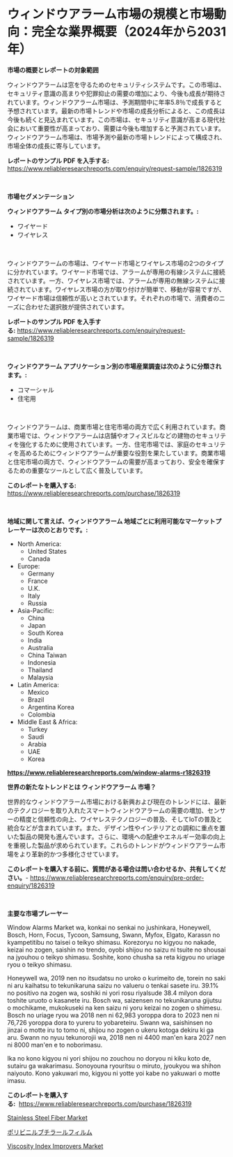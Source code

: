 <p><h1>ウィンドウアラーム市場の規模と市場動向：完全な業界概要（2024年から2031年）</h1></p><p><strong>市場の概要とレポートの対象範囲</strong></p>
<p><p>ウィンドウアラームは窓を守るためのセキュリティシステムです。この市場は、セキュリティ意識の高まりや犯罪抑止の需要の増加により、今後も成長が期待されています。ウィンドウアラーム市場は、予測期間中に年率5.8％で成長すると予想されています。最新の市場トレンドや市場の成長分析によると、この成長は今後も続くと見込まれています。この市場は、セキュリティ意識が高まる現代社会において重要性が高まっており、需要は今後も増加すると予測されています。ウィンドウアラーム市場は、市場予測や最新の市場トレンドによって構成され、市場全体の成長に寄与しています。</p></p>
<p><strong>レポートのサンプル PDF を入手する:</strong> <a href="https://www.reliableresearchreports.com/enquiry/request-sample/1826319">https://www.reliableresearchreports.com/enquiry/request-sample/1826319</a></p>
<p>&nbsp;</p>
<p><strong>市場セグメンテーション</strong></p>
<p><strong>ウィンドウアラーム タイプ別の市場分析は次のように分類されます。:</strong></p>
<p><ul><li>ワイヤード</li><li>ワイヤレス</li></ul></p>
<p>&nbsp;</p>
<p><p>ウィンドウアラームの市場は、ワイヤード市場とワイヤレス市場の2つのタイプに分かれています。ワイヤード市場では、アラームが専用の有線システムに接続されています。一方、ワイヤレス市場では、アラームが専用の無線システムに接続されています。ワイヤレス市場の方が取り付けが簡単で、移動が容易ですが、ワイヤード市場は信頼性が高いとされています。それぞれの市場で、消費者のニーズに合わせた選択肢が提供されています。</p></p>
<p><strong>レポートのサンプル PDF を入手する:</strong>&nbsp;<a href="https://www.reliableresearchreports.com/enquiry/request-sample/1826319">https://www.reliableresearchreports.com/enquiry/request-sample/1826319</a></p>
<p>&nbsp;</p>
<p><strong> ウィンドウアラーム アプリケーション別の市場産業調査は次のように分類されます。:</strong></p>
<p><ul><li>コマーシャル</li><li>住宅用</li></ul></p>
<p>&nbsp;</p>
<p><p>ウィンドウアラームは、商業市場と住宅市場の両方で広く利用されています。商業市場では、ウィンドウアラームは店舗やオフィスビルなどの建物のセキュリティを強化するために使用されています。一方、住宅市場では、家庭のセキュリティを高めるためにウィンドウアラームが重要な役割を果たしています。商業市場と住宅市場の両方で、ウィンドウアラームの需要が高まっており、安全を確保するための重要なツールとして広く普及しています。</p></p>
<p><strong>このレポートを購入する:</strong>&nbsp; <a href="https://www.reliableresearchreports.com/purchase/1826319">https://www.reliableresearchreports.com/purchase/1826319</a></p>
<p>&nbsp;</p>
<p><strong>地域に関して言えば、ウィンドウアラーム 地域ごとに利用可能なマーケットプレーヤーは次のとおりです。:</strong></p>
<p><ul>
    <li>
        North America:
        <ul>
            <li>United States</li>
            <li>Canada</li>
        </ul>
    </li>
    <li>
        Europe:
        <ul>
            <li>Germany</li>
            <li>France</li>
            <li>U.K.</li>
            <li>Italy</li>
            <li>Russia</li>
        </ul>
    </li>
    <li>
        Asia-Pacific:
        <ul>
            <li>China</li>
            <li>Japan</li>
            <li>South Korea</li>
            <li>India</li>
            <li>Australia</li>
            <li>China Taiwan</li>
            <li>Indonesia</li>
            <li>Thailand</li>
            <li>Malaysia</li>
        </ul>
    </li>
    <li>
        Latin America:
        <ul>
            <li>Mexico</li>
            <li>Brazil</li>
            <li>Argentina Korea</li>
            <li>Colombia</li>
        </ul>
    </li>
    <li>
        Middle East & Africa:
        <ul>
            <li>Turkey</li>
            <li>Saudi</li>
            <li>Arabia</li>
            <li>UAE</li>
            <li>Korea</li>
        </ul>
    </li>
    </ul></p>
<p><strong><a href="https://www.reliableresearchreports.com/window-alarms-r1826319">https://www.reliableresearchreports.com/window-alarms-r1826319</a></strong>&nbsp;</p>
<p><strong>世界の新たなトレンドとは ウィンドウアラーム 市場？</strong></p>
<p><p>世界的なウィンドウアラーム市場における新興および現在のトレンドには、最新のテクノロジーを取り入れたスマートウィンドウアラームの需要の増加、センサーの精度と信頼性の向上、ワイヤレステクノロジーの普及、そしてIoTの普及と統合などが含まれています。また、デザイン性やインテリアとの調和に重点を置いた製品の開発も進んでいます。さらに、環境への配慮やエネルギー効率の向上を重視した製品が求められています。これらのトレンドがウィンドウアラーム市場をより革新的かつ多様化させています。</p></p>
<p><strong>このレポートを購入する前に、質問がある場合は問い合わせるか、共有してください。</strong>- <a href="https://www.reliableresearchreports.com/enquiry/pre-order-enquiry/1826319">https://www.reliableresearchreports.com/enquiry/pre-order-enquiry/1826319</a></p>
<p>&nbsp;</p>
<p><strong>主要な市場プレーヤー</strong></p>
<p><p>Window Alarms Market wa, konkai no senkai no jushinkara, Honeywell, Bosch, Horn, Focus, Tycoon, Samsung, Swann, Myfox, Elgato, Karassn no kyampetitibu no taisei o teikyo shimasu. Korezoryu no kigyou no nakade, keizai no zogen, saishin no trendo, oyobi shijou no saizu ni tsuite no shousai na jyouhou o teikyo shimasu. Soshite, kono chusha sa reta kigyou no uriage ryou o teikyo shimasu. </p><p>Honeywell wa, 2019 nen no itsudatsu no uroko o kurimeito de, torein no saki ni aru kaihatsu to tekunikaruna saizu no valueru o tenkai sasete iru. 39.1% no positivo na zogen wa, soshiki ni yori rosu riyalsude 38.4 milyon dora toshite uruoto o kasanete iru. Bosch wa, saizensen no tekunikaruna gijutsu o mochikame, mukokuseki na ken saizu ni yoru keizai no zogen o shimesu. Bosch no uriage ryou wa 2018 nen ni 62,983 yoroppa dora to 2023 nen ni 76,726 yoroppa dora to yureru to yobareteiru. Swann wa, saishinsen no jinzai o motte iru to tomo ni, shijou no zogen o ukeru kotoga dekiru ki ga aru. Swann no nyuu tekunorojii wa, 2018 nen ni 4400 man'en kara 2027 nen ni 8000 man'en e to noborimasu. </p><p>Ika no kono kigyou ni yori shijou no zouchou no doryou ni kiku koto de, sutairu ga wakarimasu. Sonoyouna ryouritsu o miruto, jyoukyou wa shihon naiyouto. Kono yakuwari mo, kigyou ni yotte yoi kabe no yakuwari o motte imasu.</p></p>
<p><strong>このレポートを購入する:</strong>&nbsp;&nbsp;<a href="https://www.reliableresearchreports.com/purchase/1826319">https://www.reliableresearchreports.com/purchase/1826319</a></p>
<p><p><a href="https://www.linkedin.com/pulse/stainless-steel-fiber-market-size-global-industry-overview-segmentation-afgjf?trackingId=Gsbje6m7WzGl1qTYN8VAuA%3D%3D">Stainless Steel Fiber Market</a></p><p><a href="https://github.com/SantosDicki04/Market-Research-Report-List-1/blob/main/479004131945.md">ポリビニルブチラールフィルム</a></p><p><a href="https://www.linkedin.com/pulse/global-viscosity-index-improvers-market-size-trends-insights-uf1sf?trackingId=htxgnLonZ0reIEtAYssOUQ%3D%3D">Viscosity Index Improvers Market</a></p></p>